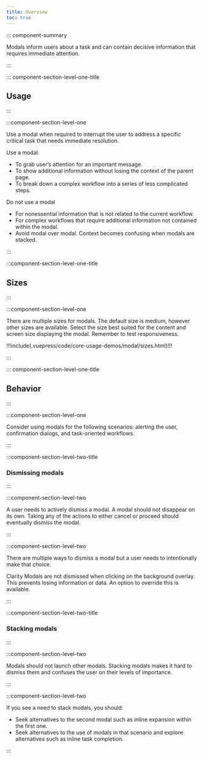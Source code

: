 ```yaml
---
title: Overview
toc: true
---
```


::: component-summary

Modals inform users about a task and can contain decisive information that requires immediate attention.

:::

::: component-section-level-one-title

## Usage

:::

:::component-section-level-one

Use a modal when required to interrupt the user to address a specific critical task that needs immediate resolution.

Use a modal:

- To grab user’s attention for an important message.
- To show additional information without losing the context of the parent page.
- To break down a complex workflow into a series of less complicated steps.

Do not use a modal

- For nonessential information that is not related to the current workflow.
- For complex workflows that require additional information not contained within the modal.
- Avoid modal over modal. Context becomes confusing when modals are stacked.

:::

:::component-section-level-one-title

## Sizes

:::

:::component-section-level-one

There are multiple sizes for modals. The default size is medium, however other sizes are available. Select the size best suited for the content and screen size displaying the modal. Remember to test responsiveness.

<div>
!!!include(.vuepress/code/core-usage-demos/modal/sizes.html)!!!
</div>

:::

::: component-section-level-one-title

## Behavior

:::

:::component-section-level-one

Consider using modals for the following scenarios: alerting the user, confirmation dialogs, and task-oriented workflows.

:::

:::component-section-level-two-title

### Dismissing modals

:::

:::component-section-level-two

A user needs to actively dismiss a modal. A modal should not disappear on its own. Taking any of the actions to either cancel or proceed should eventually dismiss the modal.

:::

:::component-section-level-two

<div cds-layout="horizontal gap:sm align:fill">
<div cds-layout="vertical align:vertical-center">
<p>There are multiple ways to dismiss a modal but a user needs to intentionally make that choice.</p>

<p>Clarity Modals are not dismissed when clicking on the background overlay. This prevents losing information or data. An option to override this is available.</p>
</div>
<div>
<ClrImage title="Image that shows multiple ways to dismiss a modal." src="/images/components/modal/dismissing.png" />
</div>
</div>
:::

:::component-section-level-two-title

### Stacking modals

:::

:::component-section-level-two

Modals should not launch other modals. Stacking modals makes it hard to dismiss them and confuses the user on their levels of importance.

:::

:::component-section-level-two

<div cds-layout="horizontal gap:sm align:fill">
<div cds-layout="vertical align:vertical-center">
<p>If you see a need to stack modals, you should:</p>
<ul>
<li>Seek alternatives to the second modal such as inline expansion within the first one.</li>
<li>Seek alternatives to the use of modals in that scenario and explore alternatives such as inline task completion.</li>
</ul>
</div>
<div>
<ClrImage title="Image that shows multiple modals stacked on top of each other as an example for what not to do." src="/images/components/modal/stacking.png" />
</div>
</div>
:::
